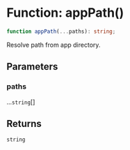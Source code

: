 # Function: appPath()

```ts
function appPath(...paths): string;
```

Resolve path from app directory.

## Parameters

### paths

...`string`[]

## Returns

`string`
